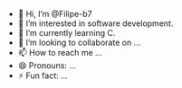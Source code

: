 - 👋 Hi, I’m @Filipe-b7
- 👀 I’m interested in software development.
- 🌱 I’m currently learning C.
- 💞️ I’m looking to collaborate on ...
- 📫 How to reach me ...
- 😄 Pronouns: ...
- ⚡ Fun fact: ...

<!---
Filipe-b7/Filipe-b7 is a ✨ special ✨ repository because its `README.md` (this file) appears on your GitHub profile.
You can click the Preview link to take a look at your changes.
--->
